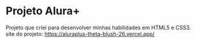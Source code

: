 # Projeto Alura+

Projeto que criei para desenvolver minhas habilidades em HTML5 e CSS3.
site do projeto:
https://aluraplus-theta-blush-26.vercel.app/
